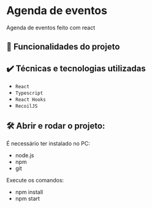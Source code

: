 # Agenda de eventos

Agenda de eventos feito com react

## 🔨 Funcionalidades do projeto



## ✔️ Técnicas e tecnologias utilizadas

- `React`
- `Typescript`
- `React Hooks`
- `RecoilJS`

## 🛠️ Abrir e rodar o projeto:

É necessário ter instalado no PC:
- node.js
- npm
- git

Execute os comandos:
- npm install
- npm start